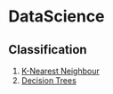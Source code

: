 # DataScience

## Classification

1. [K-Nearest Neighbour](https://github.com/jeznacki/MachineLearning/blob/main/ML0101EN-Clas-K-Nearest-neighbors-CustCat-py-v1.ipynb)
2. [Decision Trees](https://github.com/jeznacki/MachineLearning/blob/main/ML0101EN-Clas-Decision-Trees-drug-py-v1%20(1).ipynb)
